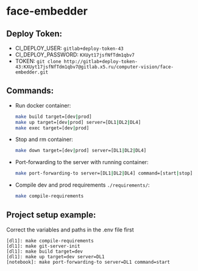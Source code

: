 # face-embedder

## Deploy Token:
* CI_DEPLOY_USER: `gitlab+deploy-token-43`
* CI_DEPLOY_PASSWORD: `KXUyt17jsfNfTdm1qbv7`
* TOKEN: `git clone http://gitlab+deploy-token-43:KXUyt17jsfNfTdm1qbv7@gitlab.x5.ru/computer-vision/face-embedder.git`

## Commands:
* Run docker container:
    ```bash
    make build target=[dev|prod]
    make up target=[dev|prod] server=[DL1|DL2|DL4]
    make exec target=[dev|prod]
    ```

* Stop and rm container:
    ```bash
    make down target=[dev|prod] server=[DL1|DL2|DL4]
    ```
    
* Port-forwarding to the server with running container:
    ```bash
    make port-forwarding-to server=[DL1|DL2|DL4] command=[start|stop]
    ```

* Compile dev and prod requirements `./requirements/`:
    ```bash
    make compile-requirements
    ```

## Project setup example:
Correct the variables and paths in the .env file first
```
[dl1]: make compile-requirements
[dl1]: make git-server-init
[dl1]: make build target=dev
[dl1]: make up target=dev server=DL1
[notebook]: make port-forwarding-to server=DL1 command=start
```